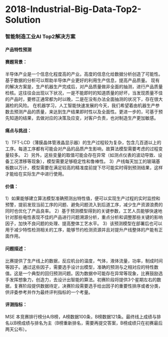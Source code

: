 # 2018-Industrial-Big-Data-Top2-Solution
### 智能制造工业AI Top2解决方案
#### 产品特性预测

#### 赛题背景：

半导体产业是一个信息化程度高的产业。高度的信息化给数据分析创造了可能性。基于数据的分析可以帮助半导体产业更好的利用生产信息，提高产品质量。
现有的解决方案是，生产机器生产完成后，对产品质量做非全面的抽测，进行产品质量检核。这往往会出现以下状况，一是不能即时的知道质量的好坏，当发现质量不佳的产品时，要修正通常都为时以晚，二是在没有办法全面抽测的状况下，存在很大漏检的风险。
在机器学习，人工智能快速发展的今天，我们希望着由机器生产参数去预测产品的质量，来达到生产结果即时性以及全面性。更进一步的，可基于预先知道的结果，去做对应的决策及应变，对客户负责，也对制造生产更加敏感。


#### 痛点与挑战：

1）TFT-LCD（薄膜晶体管液晶显示器）的生产过程较为复杂，包含几百道以上的工序。每道工序都有可能会对产品的品质产生影响，故算法模型需要考虑的过程变量较多。
2）另外，这些变量的取值可能会存在异常（如测点仪表的波动导致、设备工况漂移等现象），模型需要足够稳定性和鲁棒性。
3）产线每天加工的玻璃基板数以万计，模型需要在满足较高的精准度前提下尽可能实时得到预测结果，这样才能给在实际生产中进行使用。


#### 价值：

1）如果能够建立算法模型准确预测出特性值，便可以实现生产过程的实时监控和预警，提前发现当前工序的问题、避免问题流入到后道工序，减少生产资源浪费的同时也优化了产品良率。
2）基于预测模型得到的关键参数，工艺人员能够快速地针对那些电性表现不佳的产品进行问题溯源分析，重点分析和调整那些关键的影响因子，加快不良问题的处理、提高整体工艺水平。
3）该预测模型在部署后也可以用于减少特性检测相关的工序，能够节约检测资源并且对提升产线整体的产能有正面作用。


#### 问题描述：

比赛提供了生产线上的数据，反应机台的温度，气体，液体流量，功率，制成时间等因子。通过这些因子，需要选手设计出模型，准确的预测与之相对应的特性数值。这是一个典型的回归预测问题。因为数据中可能存在异常等现象，比赛鼓励选手发挥想象力，创造力，去设计出智能的算法。初赛阶段将提供3个星期左右的数据，复赛阶段提供数据待定，决赛阶段需要选手给出因子的重要性排序或者分类，供评委参考并作为最终评判指标的一个考量。


#### 评测指标：

MSE
本竞赛排行榜分A/B榜，A榜数据100条，B榜数据121条。最终线上成绩与排名以B榜成绩与排名为主（B榜重新排名，需要再提交答案，B榜成绩只在初赛最后两天公布）。
